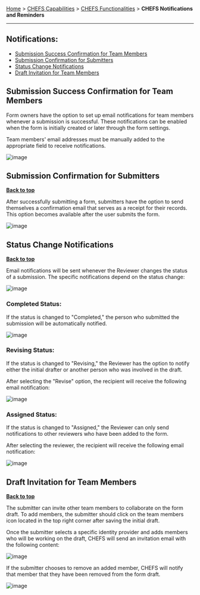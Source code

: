 [Home](.) > [CHEFS Capabilities](CHEFS-Capabilities) > [CHEFS Functionalities](CHEFS-Functionalities) > **CHEFS Notifications and Reminders**
***

## Notifications:

* [Submission Success Confirmation for Team Members](#Submission-Success-Confirmation-for-Team-Members)
* [Submission Confirmation for Submitters](#Submission-Confirmation-for-Submitters)
* [Status Change Notifications](#Status-Change-Notifications)
* [Draft Invitation for Team Members](#Draft-Invitation-for-Team-Members)

##

## Submission Success Confirmation for Team Members

Form owners have the option to set up email notifications for team members whenever a submission is successful. These notifications can be enabled when the form is initially created or later through the form settings. 

Team members' email addresses must be manually added to the appropriate field to receive notifications.

![image](https://github.com/bcgov/common-hosted-form-service/assets/87393930/3ea80b31-6dce-4071-a48c-84ea3ee5f441)






## Submission Confirmation for Submitters
**[Back to top](#top)**

After successfully submitting a form, submitters have the option to send themselves a confirmation email that serves as a receipt for their records. This option becomes available after the user submits the form.

![image](https://github.com/bcgov/common-hosted-form-service/assets/87393930/e5f12830-fec7-4d91-8b3a-4c165d9c5cd8)






## Status Change Notifications
**[Back to top](#top)**

Email notifications will be sent whenever the Reviewer changes the status of a submission. The specific notifications depend on the status change:

![image](https://github.com/bcgov/common-hosted-form-service/assets/87393930/a2633e5b-a2ec-4d4f-9ce8-3a816ffd27ed)


### Completed Status: 

If the status is changed to "Completed," the person who submitted the submission will be automatically notified.

![image](https://github.com/bcgov/common-hosted-form-service/assets/87393930/3604acfa-a701-49ea-91a2-2919f79a2acb)


### Revising Status: 


If the status is changed to "Revising," the Reviewer has the option to notify either the initial drafter or another person who was involved in the draft.

After selecting the "Revise" option, the recipient will receive the following email notification:

![image](https://github.com/bcgov/common-hosted-form-service/assets/87393930/8752c145-d21d-4051-9a2a-3241cf4d640e)


### Assigned Status: 


If the status is changed to "Assigned," the Reviewer can only send notifications to other reviewers who have been added to the form.

After selecting the reviewer, the recipient will receive the following email notification:

![image](https://github.com/bcgov/common-hosted-form-service/assets/87393930/fae1db7f-1705-49b8-af39-c98bae1625a8)




## Draft Invitation for Team Members
**[Back to top](#top)**

The submitter can invite other team members to collaborate on the form draft. To add members, the submitter should click on the team members icon located in the top right corner after saving the initial draft.

Once the submitter selects a specific identity provider and adds members who will be working on the draft, CHEFS  will send an invitation email with the following content:

![image](https://github.com/bcgov/common-hosted-form-service/assets/87393930/f0fffd8e-10a6-43d6-8348-080e26934dea)


If the submitter chooses to remove an added member, CHEFS will notify that member that they have been removed from the form draft.

![image](https://github.com/bcgov/common-hosted-form-service/assets/87393930/cb2ca766-0203-4473-a528-3b56dcd213eb)

